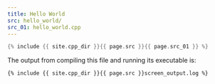 ```yaml
---
title: Hello World
src: hello_world/
src_01: hello_world.cpp
---
```


```cpp
{% include {{ site.cpp_dir }}{{ page.src }}{{ page.src_01 }} %}
```

The output from compiling this file and running its executable is:
```text
{% include {{ site.cpp_dir }}{{ page.src }}screen_output.log %}
```